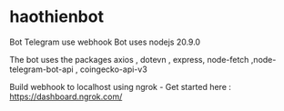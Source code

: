 # haothienbot
Bot Telegram use webhook
Bot uses nodejs 20.9.0


The bot uses the packages axios , dotevn , express, node-fetch ,node-telegram-bot-api , coingecko-api-v3

Build webhook to localhost using ngrok - Get started here : https://dashboard.ngrok.com/


